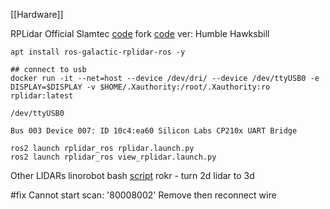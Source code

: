 [[Hardware]]


RPLidar 
Official Slamtec [code](https://github.com/Slamtec/rplidar_ros/tree/ros2)
fork [code](https://github.com/babakhani/rplidar_ros2) ver: Humble Hawksbill

```
apt install ros-galactic-rplidar-ros -y
```

```
## connect to usb
docker run -it --net=host --device /dev/dri/ --device /dev/ttyUSB0 -e DISPLAY=$DISPLAY -v $HOME/.Xauthority:/root/.Xauthority:ro rplidar:latest

/dev/ttyUSB0

Bus 003 Device 007: ID 10c4:ea60 Silicon Labs CP210x UART Bridge
```

```
ros2 launch rplidar_ros rplidar.launch.py
ros2 launch rplidar_ros view_rplidar.launch.py
```

Other LIDARs
linorobot bash [script](https://github.com/linorobot/linorobot2/blob/galactic/install_linorobot2.bash#L62)
rokr - turn 2d lidar to 3d

#fix Cannot start scan: '80008002'
Remove then reconnect wire
